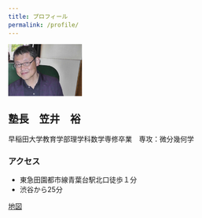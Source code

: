 ```yaml
---
title: プロフィール
permalink: /profile/
---
```



<img src="/images/profile.jpg" align="center" width="150"/>

## 塾長　笠井　裕

早稲田大学教育学部理学科数学専修卒業　専攻：微分幾何学

### アクセス
- 東急田園都市線青葉台駅北口徒歩１分
- 渋谷から25分

[地図](https://www.google.co.jp/maps/place/%E3%80%92227-0062+%E7%A5%9E%E5%A5%88%E5%B7%9D%E7%9C%8C%E6%A8%AA%E6%B5%9C%E5%B8%82%E9%9D%92%E8%91%89%E5%8C%BA%E9%9D%92%E8%91%89%E5%8F%B0%EF%BC%92%E4%B8%81%E7%9B%AE%EF%BC%99%E2%88%92%EF%BC%91%EF%BC%96/@35.5429205,139.503112,13z/data=!4m5!3m4!1s0x6018f8318bbf357f:0xe112faa28b9eb6b!8m2!3d35.543991!4d139.5163152)
